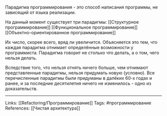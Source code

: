 Парадигма программирования - это способ написания программы, не зависящий от языка реализации. 

На данный момент существует три парадигмы: [[Структурное программирование]] [[Функциональное программирование]] [[Объектно-ориентированное программирование]]

Их число, скорее всего, вряд ли увеличится. Объясняется это тем, что каждая парадигма отнимает определённые возможности у программиста. Парадигма говорит не столько что делать, а о том, чего нельзя делать. 

Вследствие того, что нельзя отнять ничего больше, чем отнимают представленные парадигмы, нельзя придумать новую (условно). Все перечисленные парадигмы были придуманы в далёких 60-х годах и ранее, и за последние десятилетия ничего не изменилось - одно из доказательств. 
___
Links: [[Refactoring/Программирование]]
Tags: #программирование 
References: [[Чистая архитектура]]